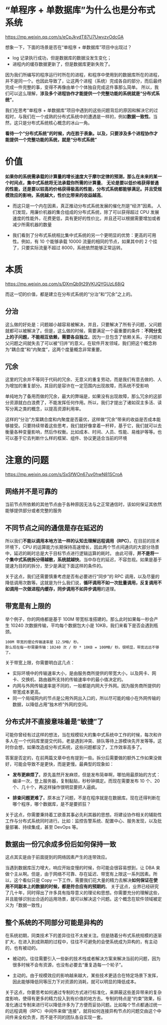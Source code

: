 # “单程序 + 单数据库”为什么也是分布式系统
https://mp.weixin.qq.com/s/eCpJkydT87U7UwvzvOdcGA

想象一下，下面的场景是否在“单程序 + 单数据库”项目中出现过？
- log 记录执行成功，但是数据库的数据没发生变化；
- 进程内的缓存数据更新了，但是数据库更新失败了。

因为我们所编写的程序运行时所在的进程，和程序中使用到的数据库所在的进程，并不是同一个。也因此导致了，让这两个进程（系统）完成各自的部分，而后最终完成一件完整的事，变得不再像由单个个体独自完成这件事那么简单。
所以，我们可以这么理解，**涉及多个进程协作才能提供一个完整功能的系统就是“分布式系统”**。

我们在思考“单程序 + 单数据库”项目中遇到的这些问题背后的原因和解决它的过程时，与我们在一个成熟的分布式系统中的遭遇是一样的，例如**数据一致性**。当然，这只是分布式系统核心概念的冰山一角。

**看待一个“分布式系统”的时候，内在胜于表象。以及，只要涉及多个进程协作才能提供一个完整功能的系统，就是“分布式系统”**

# 价值

**如果你的系统需承载的计算量的增长速度大于摩尔定律的预测，那么在未来的某一个时间点，集中式系统将无法承载你所需的计算量**。
**无论是要以低价格获得普通的性能，还是要以较高的价格获得极高的性能，分布式系统都能够满足。并且受规模效应的影响，系统越大，性价比带来的收益越高**。

- 而这只是一个内在因素，真正推动分布式系统发展的催化剂是“经济”因素。
人们发现，用廉价机器的集合组成的分布式系统，除了可以获得超过 CPU 发展速度的性能外，花费更低，具有更好的性价比，并且还可以根据需要增加或者减少所需机器的数量

- 我们看到了分布式系统相比集中式系统的另一个更明显的优势：更高的可用性。例如，有 10 个能够承载 10000 流量的相同的节点，如果其中的 2 个挂了，只要实际流量不超过 8000，系统依然能够正常运转。

# 本质
https://mp.weixin.qq.com/s/DXmQb9t29VKUQYGUzL68iQ

而这一切的价值，都是建立在分布式系统的“分治”和“冗余”之上的。

## 分治
这么做的好处是：问题越小越容易被解决，并且，只要解决了所有子问题，父问题就都可以被解决了。但是，这么做的时候，需要满足一个最重要的条件：**不同分支上的子问题，不能相互依赖，需要各自独立**。因为一旦包含了依赖关系，子问题和父问题之间就失去了可以被“归并”的意义。在软件开发领域，我们把这个概念称为“耦合度”和“内聚度”，这两个度量概念非常重要。

## 冗余
这里的冗余并不等同于代码的冗余、无意义的重复劳动，而是我们有意去做的、人为增加的重复部分。其目的是容许在一定范围内出现故障，而系统不受影响

单纯地为了备用而做的冗余，最大的弊端是，如果没有出现故障，那么冗余的这部分资源就白白浪费了，不能发挥任何作用。所以，我们才提出了诸如双主多活、读写分离之类的概念，以提高资源利用率。

这样的“分治”方案耦合度和内聚度是否最优，这样做“冗余”带来的收益是否成本能够接受。只要持续带着这些思考，我们就好像拿着一杆秤，基于它，我们就可以去衡量各种变量影响，然后作权衡。比如成本、时间、人员、性能、易维护等等。也可以基于它去判断什么样的框架、组件、协议更适合当前的环境

# 注意的问题
https://mp.weixin.qq.com/s/SxSfWOn67uv0hwN81SCroA

## 网络并不是可靠的
当前节点所依赖的其他节点由于各种原因无法与之正常通信时，该如何保证其依然能够提供部分或者完整的服务

## 不同节点之间的通信是存在延迟的
所以我们**不能以调用本地方法一样的认知去理解远程调用（RPC）**。在目前的技术环境下，CPU 的运算能力长期保持高速增长，因此两个节点间通讯的大部分场景中，延迟的耗时总是大于目标节点进行逻辑运算的耗时。
由此可得，**并不是将一个集中式系统拆分得越散，系统就越快**。当中存在的延迟，不容忽视。如果是基于提速为目的的拆分，至少是满足下面这样的条件的。

关于这点，我们还需要慎重考虑是否有必要进行“同步”的 RPC 调用，以及尽量的降低调用次数等。这就是为什么我们说，**循环调用不如一次批量调用，反复调用不如调用一次做进程内缓存，同步调用不如异步调用**的道理。

## 带宽是有上限的
举个例子，你的网络都是基于 100M 带宽标准搭建的。那么此时如果每一秒会产生 10240 次数据传输，平均每个数据包大小是 10KB，我们来看下是否会遇到瓶颈。
```
100M 带宽的理论传输速率是 12.5MB/ 秒。
那么现在每一秒需要传输：10240 次 / 秒 * 10KB = 100MB/ 秒。很明显，带宽远远不够了。
```

关于带宽上限，你需要明白这几点：
- 实际环境中的传输速率大小，是由服务商所提供的带宽大小，以及网卡、网卡、交换机、路由器所支持的传输速率中的最小值决定的。
- 内网与外网传输速率是不同的，一般都是内网大于外网。因为服务商所提供的带宽成本更高。
- 同一个局域网内的节点是公用外网出入口的，所以尽可能的缩小在外网传输的数据，以降低占用“独木桥”外网的空间。

## 分布式并不直接意味着是“敏捷”了
可能你曾经有过这样的想法，当在规模较大的集中式系统中工作的时候，每次和许多人在一个代码库里提交代码，老是遇到冲突、排队等待上游模块先开发等等。这时你会想，如果改造成分布式系统，这些问题都没了，工作效率高多了。

答案是否定的，在前两篇文章中也有提到一些。拆分后需要做的额外工作如果没做好，可能会导致不是更快，而是更慢。最典型的现象如：

- **发布更麻烦了**。原先虽然开发麻烦，但是发布简单啊，哪怕用最原始的方式：编译一次，登上服务器，复制黏贴，秒秒钟搞定。而现在需要发布 10 个、20 个、几十个，再这样操作很明显要把人逼疯。

- **排查问题更难了**。原本出了问题，不是在程序就是在数据库。现在还得判断在哪个程序，哪个数据库，是不是要抓狂？

关于这点，你需要秉持着工欲善其事必先利其器的思想。将建设协作相关的辅助性工作与分布式系统同时进行。比如：监控告警系统、配置中心、服务发现，以及批量部署、持续集成，甚至 DevOps 等。

## 数据由一份冗余成多份后如何保持一致
这点其实是由于前面提到的网络因素产生的连带效应。

当遇到数据库压力增大，响应开始变慢的时候，你可能会很容易想到，让 DBA 来做个主从啊。但是，由于网络不可靠、存在延迟、带宽有上限这一系列因素。所以，这个看似只是 Copy 一下工作，需要我们花大量的精力去解决**如何保证在使用不同副本上的数据的时候，都是符合应有的预期的**。
关于这点，业界已经研究了几十年，同时得出了许多具有指导意义的理论和思想。你需要充分的理解这些，并且能够识别出合适的运用场景，就可以解决这个问题。这个概念在软件领域被定义为「数据一致性」

## 整个系统的不同部分可能是异构的
在系统初期，同类技术下的差异往往不太被关注。但是随着分布式系统规模的逐渐扩大，在进入到成熟期的过程中，往往不可避免的会使系统成为异构的，有主动的，也有被动的。

- 被动的。往往需要引入一些新的技术栈或者解决方案来解决当前的问题，因为很多时候不会有资源，也没有必要去“重复造每一个轮子”。

- 主动的。由于规模效应的影响越来越大，某些技术更适合在特定场景下发挥，因此能够降低同等压力下对资源的消耗，就可以明显的降低成本。

关于这点，你要思考如何通过专制的方式进行标准化，来屏蔽这些差异带来的复杂度影响，使得有更多的精力投入到有价值的地方去。专制的特点是“约束”效果，标准化通过专制来进行可以降低许多为了方便而妥协问题。比如每个节点都通过统一的远程调用（RPC）中间件来做“连接”，就将如何连接异构节点的问题交由这个中间件来全权负责，而不是不同的团队各自实现一套。